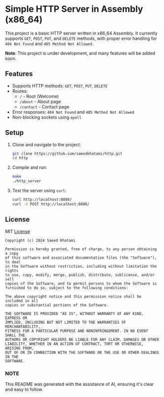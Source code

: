 # Simple HTTP Server in Assembly (x86_64)

This project is a basic HTTP server written in x86_64 Assembly. It currently supports `GET`, `POST`, `PUT`, and `DELETE` methods, with proper error handling for `404 Not Found` and `405 Method Not Allowed`.

**Note**: This project is under development, and many features will be added soon.

## Features

- Supports HTTP methods: `GET`, `POST`, `PUT`, `DELETE`
- Routes:
  - `/` - Root (Welcome)
  - `/about` - About page
  - `/contact` - Contact page
- Error responses: `404 Not Found` and `405 Method Not Allowed`
- Non-blocking sockets using `epoll`

## Setup

1. Clone and navigate to the project:
    ```bash
    git clone https://github.com/saeedkhatami/http.git
    cd http
    ```

2. Compile and run:
    ```bash
    make
    ./http_server
    ```

3. Test the server using `curl`:
    ```bash
    curl http://localhost:8080/
    curl -X POST http://localhost:8080/
    ```

## License

MIT [License](LICENSE)

```text
Copyright (c) 2024 Saeed Khatami

Permission is hereby granted, free of charge, to any person obtaining a copy
of this software and associated documentation files (the "Software"), to deal
in the Software without restriction, including without limitation the rights
to use, copy, modify, merge, publish, distribute, sublicense, and/or sell
copies of the Software, and to permit persons to whom the Software is
furnished to do so, subject to the following conditions:

The above copyright notice and this permission notice shall be included in all
copies or substantial portions of the Software.

THE SOFTWARE IS PROVIDED "AS IS", WITHOUT WARRANTY OF ANY KIND, EXPRESS OR
IMPLIED, INCLUDING BUT NOT LIMITED TO THE WARRANTIES OF MERCHANTABILITY,
FITNESS FOR A PARTICULAR PURPOSE AND NONINFRINGEMENT. IN NO EVENT SHALL THE
AUTHORS OR COPYRIGHT HOLDERS BE LIABLE FOR ANY CLAIM, DAMAGES OR OTHER
LIABILITY, WHETHER IN AN ACTION OF CONTRACT, TORT OR OTHERWISE, ARISING FROM,
OUT OF OR IN CONNECTION WITH THE SOFTWARE OR THE USE OR OTHER DEALINGS IN THE
SOFTWARE.
```

### NOTE

This README was generated with the assistance of AI, ensuring it's clear and easy to follow.